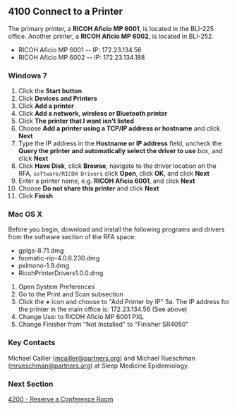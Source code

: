 ## 4100 Connect to a Printer

The primary printer, a **RICOH Aficio MP 6001**, is located in the BLI-225 office. Another printer, a **RICOH Aficio MP 6002**, is located in BLI-252.

* RICOH Aficio MP 6001 -- IP: 172.23.134.56
* RICOH Aficio MP 6002 -- IP: 172.23.134.188


### Windows 7


1. Click the **Start button**
2. Click **Devices and Printers**
3. Click **Add a printer**
4. Click **Add a network, wireless or Bluetooth printer**
5. Click **The printer that I want isn't listed**
6. Choose **Add a printer using a TCP/IP address or hostname** and click **Next**
7. Type the IP address in the **Hostname or IP address** field, uncheck the **Query the printer and automatically select the driver to use** box, and click **Next**
8. Click **Have Disk**, click **Browse**, navigate to the driver location on the RFA, `software/RICOH Drivers` click **Open**, click **OK**, and click **Next**
9. Enter a printer name, e.g. **RICOH Aficio 6001**, and click **Next**
10. Choose **Do not share this printer** and click **Next**
11. Click **Finish**


### Mac OS X

Before you begin, download and install the following programs and drivers from the software section of the RFA space:

* gplgs-8.71.dmg
* foomatic-rip-4.0.6.230.dmg
* pxlmono-1.9.dmg
* RicohPrinterDrivers1.0.0.dmg


1. Open System Preferences
2. Go to the Print and Scan subsection
3. Click the **+** icon and choose to "Add Printer by IP"
3a. The IP address for the printer in the main office is: 172.23.134.56 (See above)
4. Change Use: to RICOH Aficio MP 6001 PXL
5. Change Finisher from "Not Installed" to "Finisher SR4050"


### Key Contacts

Michael Cailler (mcailler@partners.org) and Michael Rueschman (mrueschman@partners.org) at Sleep Medicine Epidemiology.


### Next Section

[4200 - Reserve a Conference Room](https://github.com/sleepepi/howto/blob/master/4000-local-resources/4200-reserve-a-conference-room.md)
